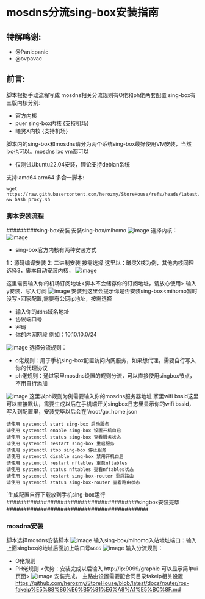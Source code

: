 # mosdns分流sing-box安装指南
## 特解鸣谢:
* @Panicpanic
* @ovpavac
## 前言:
脚本根据手动流程写成
mosdns相关分流规则有O佬和ph佬两套配置
sing-box有三版内核分别:
* 官方内核
* puer sing-box内核 {支持机场}
* 曦灵X内核 {支持机场}

脚本内的sing-box和mosdns请分为两个系统sing-box最好使用VM安装，当然lxc也可以。mosdns lxc vm都可以
* 仅测试Ubuntu22.04安装，理论支持debian系统

支持:amd64 arm64
多合一脚本:
``` shell
wget https://raw.githubusercontent.com/herozmy/StoreHouse/refs/heads/latest/script/proxy.sh && bash proxy.sh
```
### 脚本安装流程
#########sing-box安装
安装sing-box/mihomo
![image](https://github.com/user-attachments/assets/abaa16a8-a0b9-432d-90f2-105cedec5bde)
选择内核：
![image](https://github.com/user-attachments/assets/500e9f93-b332-405c-ab35-c6234d6f17a5)
* sing-box官方内核有两种安装方式

1：源码编译安装
2: 二进制安装
按需选择
这里以：曦灵X核为例，其他内核同理
选择3，脚本自动安装内核，
![image](https://github.com/user-attachments/assets/da09fca4-77f8-40d9-85d6-2c73cb60e8a9)

这里需要输入你的机场订阅地址<脚本不会储存你的订阅地址，请放心使用>
输入y安装，写入订阅
![image](https://github.com/user-attachments/assets/2eddf4be-8cc6-4dc9-a0fa-1c60d39ec3d9)
安装到这里会提示你是否安装sing-box<mihomo暂时没写>回家配置,需要有公网ip地址，按需选择
* 输入你的`ddns`域名地址
* 协议端口号
* 密码
* 你的内网网段 例如：10.10.10.0/24

![image](https://github.com/user-attachments/assets/a0c90cd5-2458-4bb0-afdf-93cfcfe163c1)
选择分流规则：
* o佬规则：用于手机sing-box配置访问内网服务，如果想代理，需要自行写入你的代理协议
* ph佬规则：通过家里mosdns设置的规则分流，可以直接使用singbox节点，不用自行添加

![image](https://github.com/user-attachments/assets/e2caa5f3-2f6d-4f15-92b7-583133b9c41b)
这里以ph规则为例需要输入你的mosdns服务器地址
家里wifi bssid这里可以直接默认，需要生成以后在手机端开关singbox日志里显示你的wifi bssid，写入到配置里，安装完毕以后会在`/root/go_home.json
``` shell
请使用 systemctl start sing-box 启动服务
请使用 systemctl enable sing-box 设置开机自启
请使用 systemctl status sing-box 查看服务状态
请使用 systemctl restart sing-box 重启服务
请使用 systemctl stop sing-box 停止服务
请使用 systemctl disable sing-box 禁用开机自启
请使用 systemctl restart nftables 重启nftables
请使用 systemctl status nftables 查看nftables状态
请使用 systemctl restart sing-box-router 重启路由
请使用 systemctl status sing-box-router 查看路由状态
```

`生成配置自行下载放到手机sing-box运行
#######################################singbox安装完毕##########################################
### mosdns安装
脚本选择mosdns安装脚本
![image](https://github.com/user-attachments/assets/ee0da52b-6cab-419d-882c-330deecaf6ee)
输入sing-box/mihomo入站地址端口：输入上面singbox的地址后面加上端口号`6666`
![image](https://github.com/user-attachments/assets/66fb2692-82ca-4b8f-92ae-0a8abbcc7df7)
输入分流规则：
* O佬规则 
* PH佬规则 <优势：安装完成以后输入 http://ip:9099/graphic 可以显示简单ui页面>
![image](https://github.com/user-attachments/assets/e32568ae-c46c-42b7-bc48-a4d0fa4da2dd)
安装完成。
主路由设置需要配合同目录fakeip相关设置
https://github.com/herozmy/StoreHouse/blob/latest/docs/router/ros-fakeip%E5%88%86%E6%B5%81%E6%A8%A1%E5%BC%8F.md

